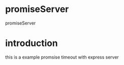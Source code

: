 # promiseServer
promiseServer

# introduction

this is a example promsise timeout with express server